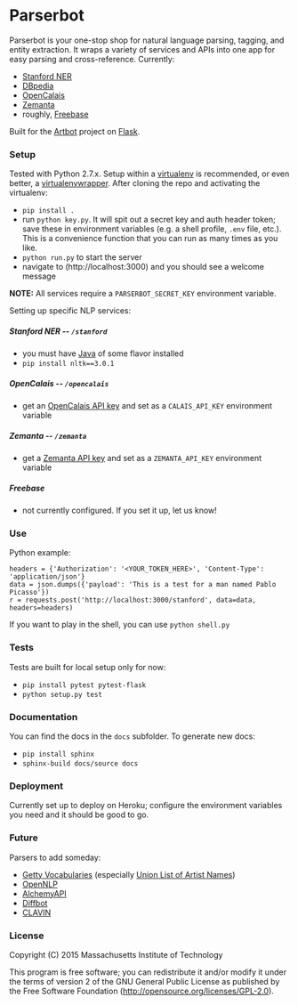 Parserbot
=========

Parserbot is your one-stop shop for natural language parsing, tagging, and entity extraction. It wraps a variety of services and APIs into one app for easy parsing and cross-reference. Currently:

- [Stanford NER](http://nlp.stanford.edu/software/CRF-NER.shtml)
- [DBpedia](http://dbpedia.org)
- [OpenCalais](http://www.opencalais.com/)
- [Zemanta](http://www.zemanta.com/)
- roughly, [Freebase](http://www.freebase.com/)

Built for the [Artbot](http://github.com/hyperstudio/artbot-api) project on [Flask](http://flask.pocoo.org/).

### Setup

Tested with Python 2.7.x. Setup within a [virtualenv](http://www.virtualenv.org/en/latest/) is recommended, or even better, a [virtualenvwrapper](https://virtualenvwrapper.readthedocs.org/en/latest/). After cloning the repo and activating the virtualenv:

* `pip install .`
* run `python key.py`. It will spit out a secret key and auth header token; save these in environment variables (e.g. a shell profile, `.env` file, etc.). This is a convenience function that you can run as many times as you like.
* `python run.py` to start the server
* navigate to (http://localhost:3000) and you should see a welcome message

**NOTE:** All services require a `PARSERBOT_SECRET_KEY` environment variable.

Setting up specific NLP services:

##### Stanford NER -- `/stanford`

* you must have [Java](http://www.oracle.com/technetwork/java/javase/downloads/jdk8-downloads-2133151.html) of some flavor installed
* `pip install nltk==3.0.1`

##### OpenCalais -- `/opencalais`

* get an [OpenCalais API key](http://www.opencalais.com/APIkey) and set as a `CALAIS_API_KEY` environment variable

##### Zemanta -- `/zemanta`

* get a [Zemanta API key](http://www.zemanta.com/developer/) and set as a `ZEMANTA_API_KEY` environment variable

##### Freebase

* not currently configured. If you set it up, let us know!

### Use

Python example:

	headers = {'Authorization': '<YOUR_TOKEN_HERE>', 'Content-Type': 'application/json'}
	data = json.dumps({'payload': 'This is a test for a man named Pablo Picasso'})
	r = requests.post('http://localhost:3000/stanford', data=data, headers=headers)

If you want to play in the shell, you can use `python shell.py`

### Tests

Tests are built for local setup only for now:

* `pip install pytest pytest-flask`
* `python setup.py test`

### Documentation

You can find the docs in the `docs` subfolder. To generate new docs:

* `pip install sphinx`
* `sphinx-build docs/source docs`

### Deployment

Currently set up to deploy on Heroku; configure the environment variables you need and it should be good to go.

### Future

Parsers to add someday:

* [Getty Vocabularies](http://www.getty.edu/research/tools/vocabularies/) (especially [Union List of Artist Names](http://www.getty.edu/research/tools/vocabularies/ulan/index.html))
* [OpenNLP](https://opennlp.apache.org/)
* [AlchemyAPI](http://www.alchemyapi.com/)
* [Diffbot](http://www.diffbot.com/)
* [CLAVIN](http://clavin.bericotechnologies.com/)

### License

Copyright (C) 2015 Massachusetts Institute of Technology

This program is free software; you can redistribute it and/or modify
it under the terms of version 2 of the GNU General Public License as
published by the Free Software Foundation (http://opensource.org/licenses/GPL-2.0).
